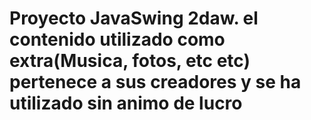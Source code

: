 # Proyecto JavaSwing 2daw. el contenido utilizado como extra(Musica, fotos, etc etc) pertenece a sus creadores y se ha utilizado sin animo de lucro
